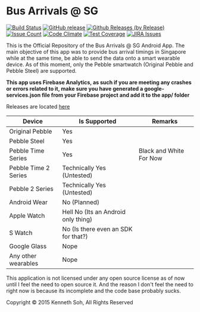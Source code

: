 # Bus Arrivals @ SG 
[![Build Status](https://travis-ci.org/itachi1706/SingBuses.svg?branch=1.1)](https://travis-ci.org/itachi1706/SingBuses) [![GitHub release](https://img.shields.io/github/release/itachi1706/SingBuses.svg)](https://github.com/itachi1706/SingBuses/releases) [![Github Releases (by Release)](https://img.shields.io/github/downloads/itachi1706/SingBuses/latest/total.svg)](https://github.com/itachi1706/SingBuses/releases) [![Issue Count](https://codeclimate.com/github/itachi1706/SingBuses/badges/issue_count.svg)](https://codeclimate.com/github/itachi1706/SingBuses) [![Code Climate](https://codeclimate.com/github/itachi1706/SingBuses/badges/gpa.svg)](https://codeclimate.com/github/itachi1706/SingBuses) [![Test Coverage](https://codeclimate.com/github/itachi1706/SingBuses/badges/coverage.svg)](https://codeclimate.com/github/itachi1706/SingBuses/coverage) [![JIRA Issues](https://img.shields.io/badge/JIRA-Issues-blue)](https://itachi1706.atlassian.net/browse/SGBUSAND)

This is the Official Repository of the Bus Arrivals @ SG Android App. The main objective of this app was to provide bus arrival timings in
Singapore while at the same time, be able to send the data onto a smart wearable device. As of this moment, only the Pebble smartwatch
(Original Pebble and Pebble Steel) are supported.

**This app uses Firebase Analytics, as such if you are meeting any crashes or errors related to it, make sure you have generated a google-services.json file from your Firebase project and add it to the app/ folder**

Releases are located [here](https://github.com/itachi1706/SingBuses/releases)

| Device | Is Supported | Remarks |
| ------ | ------------ | ------- |
| Original Pebble | Yes |  |
| Pebble Steel | Yes |  |
| Pebble Time Series | Yes | Black and White For Now |
| Pebble Time 2 Series | Technically Yes (Untested) |  |
| Pebble 2 Series | Technically Yes (Untested) |  |
| Android Wear | No (Planned) |  |
| Apple Watch | Hell No (Its an Android only thing) |  |
| S Watch | No (Is there even an SDK for that?) |  |
| Google Glass | Nope |  |
| Any other wearables | Nope |  |

This application is not licensed under any open source license as of now until I feel the need to open source it. And the reason I don't feel the need to right now is because its incomplete and the code base probably sucks.

Copyright © 2015 Kenneth Soh, All Rights Reserved
